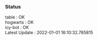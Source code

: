 ### Status


table : OK  
hogwarts : OK  
icy-bot : OK  
Latest Update : 2022-01-01 16:10:32.785815
